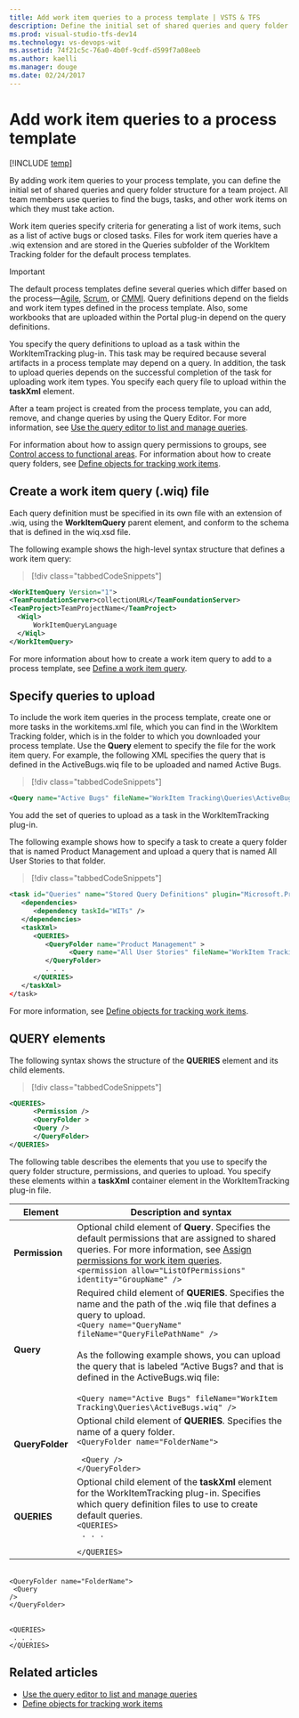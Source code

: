 ```yaml
---
title: Add work item queries to a process template | VSTS & TFS
description: Define the initial set of shared queries and query folder structure for a team project - Team Foundation Server (TFS)
ms.prod: visual-studio-tfs-dev14
ms.technology: vs-devops-wit
ms.assetid: 74f21c5c-76a0-4b0f-9cdf-d599f7a08eeb
ms.author: kaelli
ms.manager: douge
ms.date: 02/24/2017
---
```



# Add work item queries to a process template

[!INCLUDE [temp](../../../_shared/customization-phase-0-and-1-plus-version-header.md)]

By adding work item queries to your process template, you can define the initial set of shared queries and query folder structure for a team project. All team members use queries to find the bugs, tasks, and other work items on which they must take action.  
  
 Work item queries specify criteria for generating a list of work items, such as a list of active bugs or closed tasks. Files for work item queries have a .wiq extension and are stored in the Queries subfolder of the WorkItem Tracking folder for the default process templates.  
  
> [!IMPORTANT]  
> The default process templates define several queries which differ based on the process&mdash;[Agile](../../../work-items/guidance/agile-process.md), [Scrum](../../../work-items/guidance/scrum-process.md), or [CMMI](../../../work-items/guidance/cmmi-process.md). Query definitions depend on the fields and work item types defined in the process template. Also, some workbooks that are uploaded within the Portal plug-in depend on the query definitions.    
  
 You specify the query definitions to upload as a task within the WorkItemTracking plug-in. This task may be required because several artifacts in a process template may depend on a query. In addition, the task to upload queries depends on the successful completion of the task for uploading work item types. You specify each query file to upload within the **taskXml** element.  
  
  After a team project is created from the process template, you can add, remove, and change queries by using the Query Editor. For more information, see [Use the query editor to list and manage queries](../../../track/using-queries.md).  
  
 For information about how to assign query permissions to groups, see [Control access to functional areas](control-access-to-functional-areas.md). For information about how to create query folders, see [Define objects for tracking work items](define-objects-track-work-items-plug-in.md).  
  
<a name="create"></a> 
##  Create a work item query (.wiq) file 
 Each query definition must be specified in its own file with an extension of .wiq, using the **WorkItemQuery** parent element, and conform to the schema that is defined in the wiq.xsd file.   
  
 The following example shows the high-level syntax structure that defines a work item query:  
  
> [!div class="tabbedCodeSnippets"]
```XML 
<WorkItemQuery Version="1">  
<TeamFoundationServer>collectionURL</TeamFoundationServer>  
<TeamProject>TeamProjectName</TeamProject>  
  <Wiql>  
      WorkItemQueryLanguage  
  </Wiql>  
</WorkItemQuery>  
```  
  
 For more information about how to create a work item query to add to a process template, see [Define a work item query](define-work-item-query-process-template.md).  
  
<a name="upload"></a>   
##  Specify queries to upload  
 To include the work item queries in the process template, create one or more tasks in the workitems.xml file, which you can find in the \WorkItem Tracking folder, which is in the folder to which you downloaded your process template. Use the **Query** element to specify the file for the work item query. For example, the following XML specifies the query that is defined in the ActiveBugs.wiq file to be uploaded and named Active Bugs.  
  
> [!div class="tabbedCodeSnippets"]
```XML 
<Query name="Active Bugs" fileName="WorkItem Tracking\Queries\ActiveBugs.wiq" />  
```  
  
 You add the set of queries to upload as a task in the WorkItemTracking plug-in.  
  
 The following example shows how to specify a task to create a query folder that is named Product Management and upload a query that is named All User Stories to that folder.  
  
> [!div class="tabbedCodeSnippets"]
```XML
<task id="Queries" name="Stored Query Definitions" plugin="Microsoft.ProjectCreationWizard.WorkItemTracking" completionMessage=" Work item queries uploaded" />  
   <dependencies>  
      <dependency taskId="WITs" />  
   </dependencies>  
   <taskXml>  
      <QUERIES>  
         <QueryFolder name="Product Management" >  
               <Query name="All User Stories" fileName="WorkItem Tracking\Queries\AllUserStories.wiq" />  
         </QueryFolder>  
         . . .  
      </QUERIES>  
   </taskXml>  
</task>  
```  
  
 For more information, see [Define objects for tracking work items](define-objects-track-work-items-plug-in.md).  
  
<a name="elements"></a>   
##  QUERY elements  
 The following syntax shows the structure of the **QUERIES** element and its child elements.  
  
> [!div class="tabbedCodeSnippets"]
```XML 
<QUERIES>  
      <Permission />  
      <QueryFolder >  
      <Query />  
      </QueryFolder>  
</QUERIES>  
```  
  
 The following table describes the elements that you use to specify the query folder structure, permissions, and queries to upload. You specify these elements within a **taskXml** container element in the WorkItemTracking plug-in file.  
  
|Element|Description and syntax|  
|-------------|------------| 
|**Permission**|Optional child element of **Query**. Specifies the default permissions that are assigned to shared queries. For more information, see [Assign permissions for work item queries](control-access-to-functional-areas.md#Queries).<br />`<permission allow="ListOfPermissions" identity="GroupName" />` |  
|**Query**|Required child element of **QUERIES**. Specifies the name and the path of the .wiq file that defines a query to upload.<br />`<Query name="QueryName" fileName="QueryFilePathName" />`<br /><br /> As the following example shows, you can upload the query that is labeled “Active Bugs? and that is defined in the ActiveBugs.wiq file:<br /><br />```<Query name="Active Bugs" fileName="WorkItem Tracking\Queries\ActiveBugs.wiq" />```<br /> |  
|**QueryFolder**|Optional child element of **QUERIES**. Specifies the name of a query folder.<br/><code>&lt;QueryFolder name="FolderName"&gt; <br/>      &lt;Query /&gt; <br/>&lt;/QueryFolder&gt; </code> |  
|**QUERIES**|Optional child element of the **taskXml** element for the WorkItemTracking plug-in. Specifies which query definition files to use to create default queries.<br/><code>&lt;QUERIES&gt; <br/>       . . . <br/>&lt;/QUERIES&gt; </code> |  
  
<br/><code>&lt;QueryFolder name="FolderName"&gt; <br/>      &lt;Query /&gt; <br/>&lt;/QueryFolder&gt; </code> 


<br/><code>&lt;QUERIES&gt; <br/>       . . . <br/>&lt;/QUERIES&gt; </code> 


## Related articles
-  [Use the query editor to list and manage queries](../../../track/using-queries.md)     
-  [Define objects for tracking work items](define-objects-track-work-items-plug-in.md)
